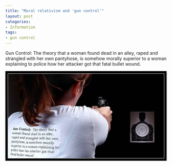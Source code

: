 ```yaml
---
title: "Moral relativism and 'gun control'"
layout: post
categories:
- Information
tags:
- gun control
---
```


Gun Control: The theory that a woman found dead in an alley, raped and strangled with her own pantyhose, is somehow morally superior to a woman explaining to police how her attacker got that fatal bullet wound.

![Moral relativism and 'gun control'](/assets/img/2013/04/20100409-gun-control.jpg)
